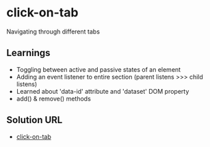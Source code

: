 # click-on-tab
Navigating through different tabs

## Learnings

- Toggling between active and passive states of an element
- Adding an event listener to entire section (parent listens >>> child listens)
- Learned about 'data-id' attribute and 'dataset' DOM property
- add() & remove() methods

## Solution URL

- [click-on-tab](https://aditi002-holo.github.io/click-on-tab/)

